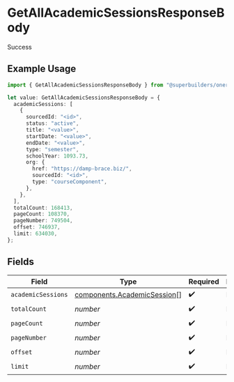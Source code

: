 # GetAllAcademicSessionsResponseBody

Success

## Example Usage

```typescript
import { GetAllAcademicSessionsResponseBody } from "@superbuilders/oneroster/models/operations";

let value: GetAllAcademicSessionsResponseBody = {
  academicSessions: [
    {
      sourcedId: "<id>",
      status: "active",
      title: "<value>",
      startDate: "<value>",
      endDate: "<value>",
      type: "semester",
      schoolYear: 1093.73,
      org: {
        href: "https://damp-brace.biz/",
        sourcedId: "<id>",
        type: "courseComponent",
      },
    },
  ],
  totalCount: 168413,
  pageCount: 108370,
  pageNumber: 749504,
  offset: 746937,
  limit: 634030,
};
```

## Fields

| Field                                                                      | Type                                                                       | Required                                                                   | Description                                                                |
| -------------------------------------------------------------------------- | -------------------------------------------------------------------------- | -------------------------------------------------------------------------- | -------------------------------------------------------------------------- |
| `academicSessions`                                                         | [components.AcademicSession](../../models/components/academicsession.md)[] | :heavy_check_mark:                                                         | N/A                                                                        |
| `totalCount`                                                               | *number*                                                                   | :heavy_check_mark:                                                         | N/A                                                                        |
| `pageCount`                                                                | *number*                                                                   | :heavy_check_mark:                                                         | N/A                                                                        |
| `pageNumber`                                                               | *number*                                                                   | :heavy_check_mark:                                                         | N/A                                                                        |
| `offset`                                                                   | *number*                                                                   | :heavy_check_mark:                                                         | N/A                                                                        |
| `limit`                                                                    | *number*                                                                   | :heavy_check_mark:                                                         | N/A                                                                        |